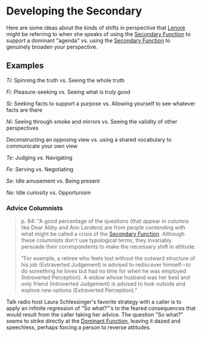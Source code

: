 # Developing the Secondary

Here are some ideas about the kinds of shifts in perspective that [Lenore](../../../../people-and-systems/lenore-thomson/) might be referring to when she speaks of using the [Secondary Function](./) to support a dominant "agenda" vs. using the [Secondary Function](./) to genuinely broaden your perspective.

## Examples

_Ti:_ Spinning the truth vs. Seeing the whole truth

_Fi:_ Pleasure-seeking vs. Seeing what is truly good

_Si:_ Seeking facts to support a purpose vs. Allowing yourself to see whatever facts are there

_Ni:_ Seeing through smoke and mirrors vs. Seeing the validity of other perspectives

Deconstructing an opposing view vs. using a shared vocabulary to communicate your own view

_Te:_ Judging vs. Navigating

_Fe:_ Serving vs. Negotiating

_Se:_ Idle amusement vs. Being present

_Ne:_ Idle curiosity vs. Opportunism

### Advice Columnists

> p. 84: "A good percentage of the questions (that appear in columns like Dear Abby and Ann Landers) are from people contending with what might be called a crisis of the [Secondary Function](./). Although these columnists don't use typological terms, they invariably persuade their correspondents to make the necessary shift in attitude.
>
> "For example, a retiree who feels lost without the outward structure of his job (Extraverted Judgement) is advised to rediscover himself--to do something he loves but had no time for when he was employed (Introverted Perception). A widow whose husband was her best and only friend (Introverted Judgement) is advised to look outside and explore new options (Extraverted Perception)."

Talk radio host Laura Schlessinger's favorite strategy with a caller is to apply an infinite regression of "So what?"'s to the feared consequences that would result from the caller taking her advice. The question "So what?" seems to strike directly at the [Dominant Function](../dominant-function.md), leaving it dazed and speechless, perhaps forcing a person to reverse attitudes.

